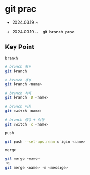 # git prac

- 2024.03.19 ~

- 2024.03.19 ~ - git-branch-prac

## Key Point

`branch`

```bash
# branch 확인
git branch

# branch 생성
git branch <name>

# branch 삭제
git branch -D <name>

# branch 이동
git switch <name>

# branch 생성 + 이동
git switch -c <name>
```

`push`

```bash
git push --set-upstream origin <name>
```

`merge`

```bash
git merge <name>
:q
git merge <name> -m <message>
```
